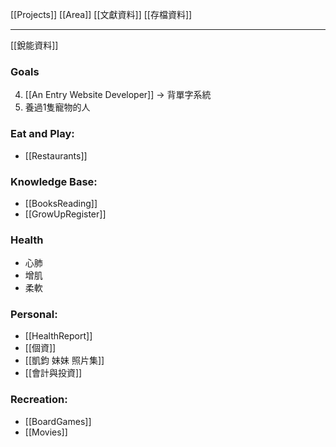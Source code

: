 
[[Projects]]
[[Area]]
[[文獻資料]]
[[存檔資料]]

---


[[銳能資料]]


### Goals
4. [[An Entry Website Developer]] → 背單字系統
5. 養過1隻寵物的人


### Eat and Play:
- [[Restaurants]]

### Knowledge Base:
- [[BooksReading]]
- [[GrowUpRegister]]

### Health
- 心肺
- 增肌
- 柔軟

### Personal: 
- [[HealthReport]]
- [[個資]]
- [[凱鈞 妹妹 照片集]]
- [[會計與投資]]

### Recreation: 
 - [[BoardGames]]
 - [[Movies]]

